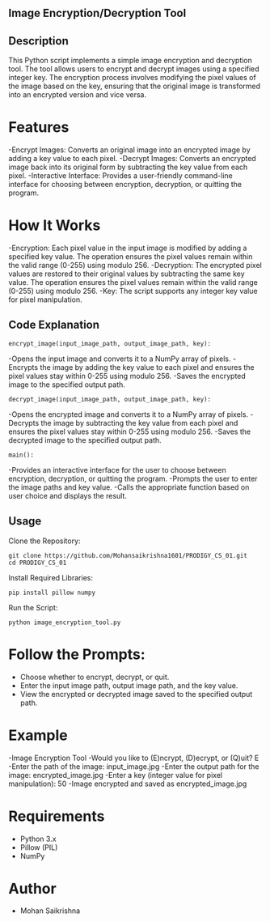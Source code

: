 ## Image Encryption/Decryption Tool


## Description 

This Python script implements a simple image encryption and decryption tool. The tool allows users to encrypt and decrypt images using a specified integer key. The encryption process involves modifying the pixel values of the image based on the key, ensuring that the original image is transformed into an encrypted version and vice versa.

# Features
  -Encrypt Images: Converts an original image into an encrypted image by adding a key value to each pixel.
  -Decrypt Images: Converts an encrypted image back into its original form by subtracting the key value from each pixel.
  -Interactive Interface: Provides a user-friendly command-line interface for choosing between encryption, decryption, or quitting the program.

# How It Works
   -Encryption: Each pixel value in the input image is modified by adding a specified key value. The operation ensures the pixel values remain within the valid range (0-255) using modulo 256.
   -Decryption: The encrypted pixel values are restored to their original values by subtracting the same key value. The operation ensures the pixel values remain within the valid range (0-255) using modulo 256.
   -Key: The script supports any integer key value for pixel manipulation.

## Code Explanation

    encrypt_image(input_image_path, output_image_path, key):
-Opens the input image and converts it to a NumPy array of pixels.
-Encrypts the image by adding the key value to each pixel and ensures the pixel values stay within 0-255 using modulo 256.
-Saves the encrypted image to the specified output path.

    decrypt_image(input_image_path, output_image_path, key):
-Opens the encrypted image and converts it to a NumPy array of pixels.
-Decrypts the image by subtracting the key value from each pixel and ensures the pixel values stay within 0-255 using modulo 256.
-Saves the decrypted image to the specified output path.

    main():
-Provides an interactive interface for the user to choose between encryption, decryption, or quitting the program.
-Prompts the user to enter the image paths and key value.
-Calls the appropriate function based on user choice and displays the result.

## Usage
Clone the Repository:

    git clone https://github.com/Mohansaikrishna1601/PRODIGY_CS_01.git
    cd PRODIGY_CS_01

Install Required Libraries:

    pip install pillow numpy

Run the Script:

    python image_encryption_tool.py

# Follow the Prompts:  
- Choose whether to encrypt, decrypt, or quit.
- Enter the input image path, output image path, and the key value.
- View the encrypted or decrypted image saved to the specified output path.

# Example 
-Image Encryption Tool
-Would you like to (E)ncrypt, (D)ecrypt, or (Q)uit? E
-Enter the path of the image: input_image.jpg
-Enter the output path for the image: encrypted_image.jpg
-Enter a key (integer value for pixel manipulation): 50
-Image encrypted and saved as encrypted_image.jpg

# Requirements  
- Python 3.x
- Pillow (PIL)
- NumPy

# Author
- Mohan Saikrishna

